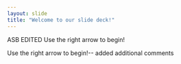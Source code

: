```yaml
---
layout: slide
title: "Welcome to our slide deck!"
---
```


ASB EDITED
Use the right arrow to begin!


Use the right arrow to begin!-- added additional comments

